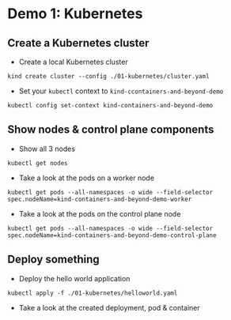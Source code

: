 # Demo 1: Kubernetes

## Create a Kubernetes cluster

- Create a local Kubernetes cluster
```
kind create cluster --config ./01-kubernetes/cluster.yaml
```
- Set your `kubectl` context to `kind-ccontainers-and-beyond-demo`
```
kubectl config set-context kind-containers-and-beyond-demo
```

## Show nodes & control plane components

- Show all 3 nodes
```shell
kubectl get nodes
```
- Take a look at the pods on a worker node
```shell
kubectl get pods --all-namespaces -o wide --field-selector spec.nodeName=kind-containers-and-beyond-demo-worker
```
- Take a look at the pods on the control plane node
```shell
kubectl get pods --all-namespaces -o wide --field-selector spec.nodeName=kind-containers-and-beyond-demo-control-plane
```

## Deploy something

- Deploy the hello world application
```shell
kubectl apply -f ./01-kubernetes/helloworld.yaml 
```
- Take a look at the created deployment, pod & container